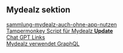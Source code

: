 ## Mydealz sektion
[sammlung-mydealz-auch-ohne-app-nutzen](https://www.mydealz.de/diskussion/sammlung-mydealz-auch-ohne-app-nutzen-2035404)  
[Tampermonkey Script für Mydealz **Update**](https://www.mydealz.de/diskussion/tampermonkey-script-fur-mydealz-2299700)  
[Chat GPT Links](https://www.mydealz.de/diskussion/sammlung-mydealz-auch-ohne-app-nutzen-2035404#comment-45919973)  
[Mydealz verwendet GraphQL](https://www.mydealz.de/diskussion/neue-link-struktur-von-mydealz-2462696#comment-50166908)
